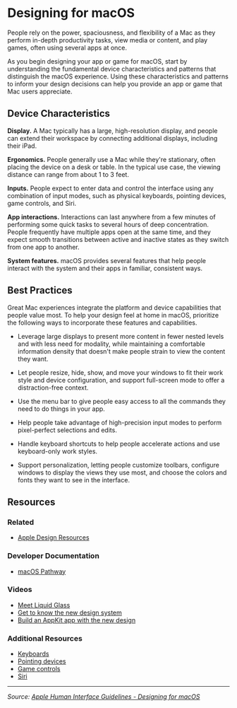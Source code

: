 # Designing for macOS

People rely on the power, spaciousness, and flexibility of a Mac as they perform in-depth productivity tasks, view media or content, and play games, often using several apps at once.

As you begin designing your app or game for macOS, start by understanding the fundamental device characteristics and patterns that distinguish the macOS experience. Using these characteristics and patterns to inform your design decisions can help you provide an app or game that Mac users appreciate.

## Device Characteristics

**Display.** A Mac typically has a large, high-resolution display, and people can extend their workspace by connecting additional displays, including their iPad.

**Ergonomics.** People generally use a Mac while they're stationary, often placing the device on a desk or table. In the typical use case, the viewing distance can range from about 1 to 3 feet.

**Inputs.** People expect to enter data and control the interface using any combination of input modes, such as physical keyboards, pointing devices, game controls, and Siri.

**App interactions.** Interactions can last anywhere from a few minutes of performing some quick tasks to several hours of deep concentration. People frequently have multiple apps open at the same time, and they expect smooth transitions between active and inactive states as they switch from one app to another.

**System features.** macOS provides several features that help people interact with the system and their apps in familiar, consistent ways.

## Best Practices

Great Mac experiences integrate the platform and device capabilities that people value most. To help your design feel at home in macOS, prioritize the following ways to incorporate these features and capabilities.

- Leverage large displays to present more content in fewer nested levels and with less need for modality, while maintaining a comfortable information density that doesn't make people strain to view the content they want.

- Let people resize, hide, show, and move your windows to fit their work style and device configuration, and support full-screen mode to offer a distraction-free context.

- Use the menu bar to give people easy access to all the commands they need to do things in your app.

- Help people take advantage of high-precision input modes to perform pixel-perfect selections and edits.

- Handle keyboard shortcuts to help people accelerate actions and use keyboard-only work styles.

- Support personalization, letting people customize toolbars, configure windows to display the views they use most, and choose the colors and fonts they want to see in the interface.

## Resources

### Related

- [Apple Design Resources](https://developer.apple.com/design/resources/#macos-apps)

### Developer Documentation

- [macOS Pathway](https://developer.apple.com/macos/get-started/)

### Videos

- [Meet Liquid Glass](https://developer.apple.com/videos/play/wwdc2025/219)
- [Get to know the new design system](https://developer.apple.com/videos/play/wwdc2025/356)
- [Build an AppKit app with the new design](https://developer.apple.com/videos/play/wwdc2025/310)

### Additional Resources

- [Keyboards](https://developer.apple.com/design/human-interface-guidelines/keyboards)
- [Pointing devices](https://developer.apple.com/design/human-interface-guidelines/pointing-devices)
- [Game controls](https://developer.apple.com/design/human-interface-guidelines/game-controls)
- [Siri](https://developer.apple.com/design/human-interface-guidelines/siri)

---

_Source: [Apple Human Interface Guidelines - Designing for macOS](https://developer.apple.com/design/human-interface-guidelines/designing-for-macos)_
